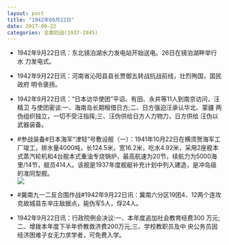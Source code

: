 ```yaml
---
layout: post
title: "1942年09月22日"
date: 2017-09-22
categories: 全面抗战(1937-1945)
---
```


<meta name="referrer" content="no-referrer" />

- 1942年9月22日讯：东北镜泊湖水力发电站开始送电。26日在镜泊湖畔举行水 力发电式。 

- 1942年9月22日讯：河南省沁阳县县长贾御五转战抗战前线，壮烈殉国，国民政府 明令褒扬。 

- 1942年9月22日讯：“日本访华使团”平诏、有田、永井等11人到南京访问，汪精卫 与使团密谈:一、海南岛长期租借日方;二、日方强迫汪承认华北、蒙疆 两伪组织独立，一切不受汪指挥;三、汪伪供给日方人力物力，日方供给 汪伪以武器装备。 

- #参战装备#日本海军“津轻”号敷设舰（一）：1941年10月22日在横须贺海军工厂竣工，排水量4000吨，长124.5米，宽16.2米，吃水4.92米，采用2座舰本式蒸汽轮机和4台舰本式重油专烧锅炉，最高航速为20节，续航力为5000海里/14节，舰员414人。该舰是1937年度舰艇补充计划中列入建造，是冲岛级的准同型舰。 <br/><img src="https://wx3.sinaimg.cn/large/aca367d8ly1fjs3zyplxwj20dc0d4wge.jpg" />

- #冀南九一二反合围作战#1942年9月22日讯：冀南六分区19团4、12两个连攻克故城县东辛庄敌据点，毙伪军5人，俘24人。 

- 1942年9月22日讯：行政院例会决议:一、本年度追加社会教育经费300 万元;二、增拨本年度下半年侨教救济费200万元;三、学校教职员及中 央公务员因经济困难子女无力求学者，可免费入学。 

